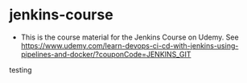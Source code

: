 # jenkins-course
* This is the course material for the Jenkins Course on Udemy. See https://www.udemy.com/learn-devops-ci-cd-with-jenkins-using-pipelines-and-docker/?couponCode=JENKINS_GIT

testing
